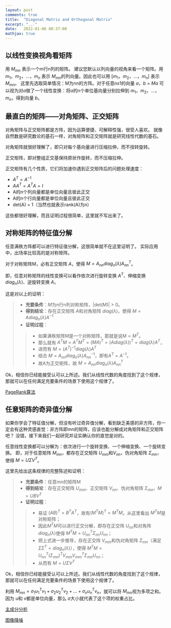 ```yaml
---
layout: post
comments: true
title:  "Diagonal Matrix and Orthogonal Matrix"
excerpt: "..."
date:   2022-01-06 00:37:00
mathjax: true
---
```



## 以线性变换视角看矩阵

用 $M_{mn}$ 表示一个m行n列的矩阵。
建议您默认以列向量的视角来看一个矩阵。用 $m_1$，$m_2$，…，$m_n$ 表示 $M_{mn}$的列向量。因此也可以用 [$m_1$，$m_2$，…，$m_n$] 表示 $M_{mn}$。
这里先选取简单情况：M为nn的方阵。对于任意nx1的向量 $a$，$b$ = $Ma$ 可以视为对$a$做了一个线性变换：将$a$的n个单位基向量分别拉伸到 $m_1$，$m_2$，…，$m_n$，得到向量 $b$。


## 最直白的矩阵——对角矩阵、正交矩阵

对角矩阵与正交矩阵都是方阵，因为运算便捷、可解释性强，很受人喜欢。
就像自然数是研究数论的基石一样，对角矩阵和正交矩阵就是研究线性代数的基石。

对角矩阵就很好理解了，即只对每个基向量进行压缩拉伸，而不扭转旋转。

正交矩阵，即对整组正交基保持原状作旋转，而不压缩拉伸。

正交矩阵有几个性质，它们将加速你遇到正交矩阵后的问题处理速度：
- $A^T = A^{-1}$
- $AA^T = A^TA = I$
- A的n个列向量都是单位向量且彼此正交
- A的n个行向量都是单位向量且彼此正交
- det(A) = 1（当然也就表示rank(A)为n）

这些都很好理解，而且证明过程很简单，这里就不写出来了。


## 对称矩阵的特征值分解

任意满秩方阵都可以进行特征值分解，这很简单就不在这里证明了。
实际应用中，出场率比较高的是对称矩阵。

对于对称矩阵M，必有正交矩阵 $A$，使得 $M=A_{nn}diag_{n}(\lambda)A_{nn}^{T}$。

即，任意对称矩阵的线性变换可以看作依次进行旋转变换 $A^{T}$、伸缩变换 $diag_{n}(\lambda)$、逆旋转变换 $A$。

这是对以上的证明：
> + **充要条件**：$M$为n行n列对称矩阵，|det(M)| > 0。
> + **得到结论**：存在正交矩阵 $A$和对角矩阵 $diag(\lambda)$，使得 $M=Adiag_{n}(\lambda)A^{-1}$
> + **证明过程**：
>> + 如果满秩矩阵M是一个对称矩阵，那就是说$M=M^{T}$。
>> + 那么就有 $A^{T}M = A^{T}M^{T} = (MA)^{T} = (Adiag(\lambda))^{T} = diag(\lambda)A^{T}$，
>> + 进而有 $M = (A^{T})^{-1}diag(\lambda)A^{T}$
>> + 结合 $M=A_{nn}diag_{n}(\lambda)A_{nn}^{-1}$，即有$A^{T} = A^{-1}$。
>> + 故A为正交矩阵，故 $M=A_{nn}diag_{n}(\lambda)A_{nn}^{T}$

Ok，相信你已经能接受认可以上所述。我们从线性代数的角度找到了这个规律，那就可以在任何满足充要条件的场景下使用这个规律了。

[PageRank算法](https://zh.wikipedia.org/wiki/PageRank)


## 任意矩阵的奇异值分解

如果你学会了特征值分解，但没有听过奇异值分解，看到缺乏美感的非方阵，你一定会有这种灵感直觉：非方阵即mn的矩阵，应该也能分解成对角矩阵和正交矩阵吧？ 
没错，接下来我们一起研究并证实确认你的直觉是对的。

任意线性变换都可以分解为：依次进行一个旋转变换、一个伸缩变换、一个旋转变换。
即，对于任意矩阵 $M_{mn}$，都存在正交矩阵 $U_{mm}$和$V_{nn}$，伪对角矩阵 $\Sigma_{mn}$，使得 $M=U \Sigma V^{T}$。

这里先给出这条规律的完整陈述和证明：
> + **充要条件**：任意mn的矩阵M
> + **得到结论**：存在正交矩阵 $U_{mm}$、正交矩阵 $V_{nn}$、伪对角矩阵 $\Sigma_{mn}$，$M=UBV^{T}$
> + **证明过程**：
>> + 易证 $(AB)^{T} = B^{T} A^{T}$，故有$(M^{T}M)^{T} = M^{T}M$。从这里看出 $M^{T}M$是对称矩阵；
>> + 因此$M^{T}M$可以进行正交分解，即存在正交阵 $U_{nn}$和对角阵 $diag_{n}(\lambda)$使得 $M^{T}M = U_{nn}^{T}\Sigma_{nn}U_{nn}$；
>> + 把上式进一步推导，存在正交阵 $V_{mm}$和伪对角矩阵 $\Sigma_{mn}$（满足$\Sigma \Sigma^{T} = diag_{n}(\lambda)$），使得 $M^{T}M = U_{nn}^{T} (\Sigma_{mn})^{T} V_{mm} V_{mm}^{T} \Sigma_{mn} U_{nn}$；
>> + 从而有 $M=U \Sigma V^{T}$

Ok，相信你已经能接受认可以上所述。我们从线性代数的角度找到了这个规律，那就可以在任何满足充要条件的场景下使用这个规律了。

利用 $M_{mn} = \sigma_{1} u_{1}^{T}v_{1} + \sigma_{2} u_{2}^{T}v_{2} + ... + \sigma_{n} u_{n}^{T}v_{n}$，就可以将 $M_{mn}$视为多项之和。因为 $u$和 $v$都是单位向量，那么 $\sigma$大小就代表了这个项的权重占比。

[主成分分析](https://zh.wikipedia.org/zh-hans/%E4%B8%BB%E6%88%90%E5%88%86%E5%88%86%E6%9E%90)

[图像降噪](https://ieeexplore.ieee.org/abstract/document/7067415/)